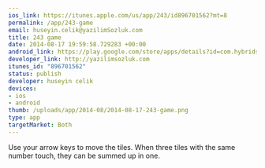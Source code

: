```yaml
--- 
ios_link: https://itunes.apple.com/us/app/243/id896701562?mt=8
permalink: /app/243-game
email: huseyin.celik@yazilimSozluk.com
title: 243 game
date: 2014-08-17 19:59:58.729283 +00:00
android_link: https://play.google.com/store/apps/details?id=com.hybridsoftware.game
developer_link: http://yazilimsozluk.com
itunes_id: "896701562"
status: publish
developer: huseyin celik
devices: 
- ios
- android
thumb: /uploads/app/2014-08/2014-08-17-243-game.png
type: app
targetMarket: Both
---
```


Use your arrow keys to move the tiles. When three tiles with the same number touch, they can be summed up in one.
